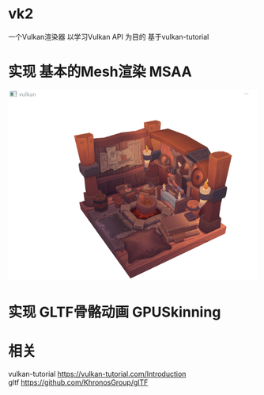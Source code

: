 # vk2
一个Vulkan渲染器 以学习Vulkan API 为目的 基于vulkan-tutorial
# 实现 基本的Mesh渲染 MSAA
![image](https://github.com/liuruihhh/vk2/blob/main/screenshot/model1.png)

# 实现 GLTF骨骼动画 GPUSkinning

# 相关
  vulkan-tutorial https://vulkan-tutorial.com/Introduction  
  gltf https://github.com/KhronosGroup/glTF
